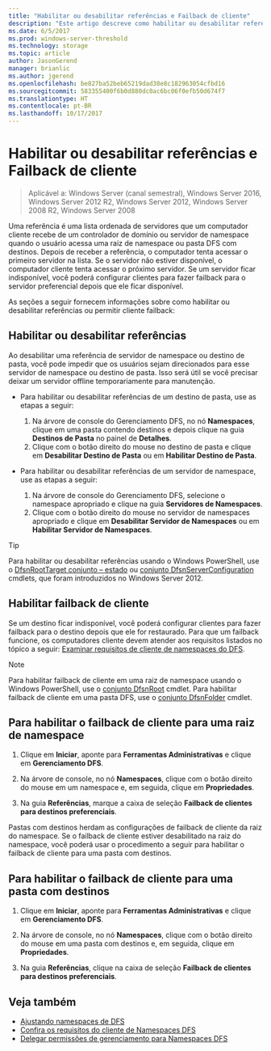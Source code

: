 ```yaml
---
title: "Habilitar ou desabilitar referências e Failback de cliente"
description: "Este artigo descreve como habilitar ou desabilitar referências e failback de cliente."
ms.date: 6/5/2017
ms.prod: windows-server-threshold
ms.technology: storage
ms.topic: article
author: JasonGerend
manager: brianlic
ms.author: jgerend
ms.openlocfilehash: be827ba52beb65219dad30e8c182963054cfbd16
ms.sourcegitcommit: 583355400f6b0d880dc0ac6bc06f0efb50d674f7
ms.translationtype: HT
ms.contentlocale: pt-BR
ms.lasthandoff: 10/17/2017
---
```

# <a name="enable-or-disable-referrals-and-client-failback"></a>Habilitar ou desabilitar referências e Failback de cliente

> Aplicável a: Windows Server (canal semestral), Windows Server 2016, Windows Server 2012 R2, Windows Server 2012, Windows Server 2008 R2, Windows Server 2008

Uma referência é uma lista ordenada de servidores que um computador cliente recebe de um controlador de domínio ou servidor de namespace quando o usuário acessa uma raiz de namespace ou pasta DFS com destinos. Depois de receber a referência, o computador tenta acessar o primeiro servidor na lista. Se o servidor não estiver disponível, o computador cliente tenta acessar o próximo servidor. Se um servidor ficar indisponível, você poderá configurar clientes para fazer failback para o servidor preferencial depois que ele ficar disponível.

As seções a seguir fornecem informações sobre como habilitar ou desabilitar referências ou permitir cliente failback:

## <a name="enable-or-disable-referrals"></a>Habilitar ou desabilitar referências

Ao desabilitar uma referência de servidor de namespace ou destino de pasta, você pode impedir que os usuários sejam direcionados para esse servidor de namespace ou destino de pasta. Isso será útil se você precisar deixar um servidor offline temporariamente para manutenção.

-   Para habilitar ou desabilitar referências de um destino de pasta, use as etapas a seguir:

    1.  Na árvore de console do Gerenciamento DFS, no nó **Namespaces**, clique em uma pasta contendo destinos e depois clique na guia **Destinos de Pasta** no painel de **Detalhes**.
    2.  Clique com o botão direito do mouse no destino de pasta e clique em **Desabilitar Destino de Pasta** ou em **Habilitar Destino de Pasta**.

-   Para habilitar ou desabilitar referências de um servidor de namespace, use as etapas a seguir:

    1.  Na árvore de console do Gerenciamento DFS, selecione o namespace apropriado e clique na guia **Servidores de Namespaces**.
    2.  Clique com o botão direito do mouse no servidor de namespaces apropriado e clique em **Desabilitar Servidor de Namespaces** ou em **Habilitar Servidor de Namespaces**.


> [!TIP]
> Para habilitar ou desabilitar referências usando o Windows PowerShell, use o [DfsnRootTarget conjunto – estado](https://technet.microsoft.com/library/jj884266.aspx) ou [conjunto DfsnServerConfiguration](https://technet.microsoft.com/library/jj884277.aspx) cmdlets, que foram introduzidos no Windows Server 2012.

## <a name="enable-client-failback"></a>Habilitar failback de cliente

Se um destino ficar indisponível, você poderá configurar clientes para fazer failback para o destino depois que ele for restaurado. Para que um failback funcione, os computadores cliente devem atender aos requisitos listados no tópico a seguir: [Examinar requisitos de cliente de namespaces do DFS](https://technet.microsoft.com/library/cc771913(v=ws.11).aspx).


> [!NOTE]
> Para habilitar failback de cliente em uma raiz de namespace usando o Windows PowerShell, use o [conjunto DfsnRoot](https://technet.microsoft.com/library/jj884281.aspx) cmdlet. Para habilitar failback de cliente em uma pasta DFS, use o [conjunto DfsnFolder](https://technet.microsoft.com/library/jj884283.aspx) cmdlet.


## <a name="to-enable-client-failback-for-a-namespace-root"></a>Para habilitar o failback de cliente para uma raiz de namespace

1.  Clique em **Iniciar**, aponte para **Ferramentas Administrativas** e clique em **Gerenciamento DFS**.

2.  Na árvore de console, no nó **Namespaces**, clique com o botão direito do mouse em um namespace e, em seguida, clique em **Propriedades**.

3.  Na guia **Referências**, marque a caixa de seleção **Failback de clientes para destinos preferenciais**.

Pastas com destinos herdam as configurações de failback de cliente da raiz do namespace. Se o failback de cliente estiver desabilitado na raiz do namespace, você poderá usar o procedimento a seguir para habilitar o failback de cliente para uma pasta com destinos.

## <a name="to-enable-client-failback-for-a-folder-with-targets"></a>Para habilitar o failback de cliente para uma pasta com destinos

1.  Clique em **Iniciar**, aponte para **Ferramentas Administrativas** e clique em **Gerenciamento DFS**.

2.  Na árvore de console, no nó **Namespaces**, clique com o botão direito do mouse em uma pasta com destinos e, em seguida, clique em **Propriedades**.

3.  Na guia **Referências**, clique na caixa de seleção **Failback de clientes para destinos preferenciais**.

## <a name="see-also"></a>Veja também 

-   [Ajustando namespaces de DFS](tuning-dfs-namespaces.md)
-   [Confira os requisitos do cliente de Namespaces DFS](https://technet.microsoft.com/library/cc771913(v=ws.11).aspx)
-   [Delegar permissões de gerenciamento para Namespaces DFS](delegate-management-permissions-for-dfs-namespaces.md)
